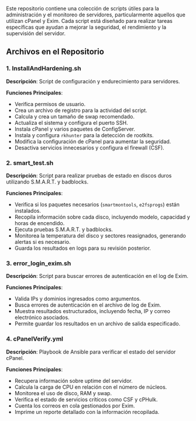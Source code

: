 
Este repositorio contiene una colección de scripts útiles para la administración y el monitoreo de servidores, particularmente aquellos que utilizan cPanel y Exim. Cada script está diseñado para realizar tareas específicas que ayudan a mejorar la seguridad, el rendimiento y la supervisión del servidor.

## Archivos en el Repositorio

### 1. InstallAndHardening.sh

**Descripción**: Script de configuración y endurecimiento para servidores.

**Funciones Principales**:
- Verifica permisos de usuario.
- Crea un archivo de registro para la actividad del script.
- Calcula y crea un tamaño de swap recomendado.
- Actualiza el sistema y configura el puerto SSH.
- Instala cPanel y varios paquetes de ConfigServer.
- Instala y configura `rkhunter` para la detección de rootkits.
- Modifica la configuración de cPanel para aumentar la seguridad.
- Desactiva servicios innecesarios y configura el firewall (CSF).

### 2. smart_test.sh

**Descripción**: Script para realizar pruebas de estado en discos duros utilizando S.M.A.R.T. y badblocks.

**Funciones Principales**:
- Verifica si los paquetes necesarios (`smartmontools`, `e2fsprogs`) están instalados.
- Recopila información sobre cada disco, incluyendo modelo, capacidad y horas de encendido.
- Ejecuta pruebas S.M.A.R.T. y badblocks.
- Monitorea la temperatura del disco y sectores reasignados, generando alertas si es necesario.
- Guarda los resultados en logs para su revisión posterior.

### 3. error_login_exim.sh

**Descripción**: Script para buscar errores de autenticación en el log de Exim.

**Funciones Principales**:
- Valida IPs y dominios ingresados como argumentos.
- Busca errores de autenticación en el archivo de log de Exim.
- Muestra resultados estructurados, incluyendo fecha, IP y correo electrónico asociados.
- Permite guardar los resultados en un archivo de salida especificado.

### 4. cPanelVerify.yml

**Descripción**: Playbook de Ansible para verificar el estado del servidor cPanel.

**Funciones Principales**:
- Recupera información sobre uptime del servidor.
- Calcula la carga de CPU en relación con el número de núcleos.
- Monitorea el uso de disco, RAM y swap.
- Verifica el estado de servicios críticos como CSF y cPHulk.
- Cuenta los correos en cola gestionados por Exim.
- Imprime un reporte detallado con la información recopilada.

